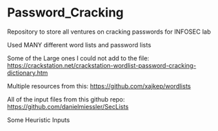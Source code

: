 # Password_Cracking
Repository to store all ventures on cracking passwords for INFOSEC lab

Used MANY different word lists and password lists

Some of the Large ones I could not add to the file:
https://crackstation.net/crackstation-wordlist-password-cracking-dictionary.htm

Multiple resources from this:
https://github.com/xajkep/wordlists

All of the input files from this github repo:
https://github.com/danielmiessler/SecLists

Some Heuristic Inputs
